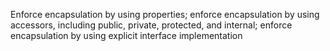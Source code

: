 Enforce encapsulation by using properties; enforce encapsulation by using accessors, including public, private, protected, and internal; enforce encapsulation by using explicit interface implementation
